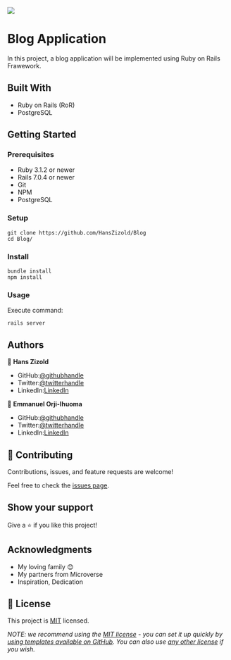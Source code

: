 ![](https://img.shields.io/badge/Microverse-blueviolet)

# Blog Application

In this project, a blog application will be implemented using Ruby on Rails Frawework.

## Built With

- Ruby on Rails (RoR)
- PostgreSQL

## Getting Started

### Prerequisites
- Ruby 3.1.2 or newer
- Rails 7.0.4 or newer
- Git
- NPM
- PostgreSQL

### Setup
    git clone https://github.com/HansZizold/Blog
    cd Blog/

### Install
    bundle install
    npm install

### Usage

Execute command:

    rails server

## Authors

👤 **Hans Zizold**

 - GitHub:[@githubhandle](https://github.com/HansZizold) 
- Twitter:[@twitterhandle](https://twitter.com/hanzio27) 
- LinkedIn:[LinkedIn](https://www.linkedin.com/in/hans-paul-zizold-37129037/) 

👤 **Emmanuel Orji-Ihuoma**

 - GitHub:[@githubhandle](https://github.com/emmiiorji) 
- Twitter:[@twitterhandle](https://twitter.com/emmiiorji) 
- LinkedIn:[LinkedIn](https://www.linkedin.com/in/orji-emmanuel/) 

## 🤝 Contributing

Contributions, issues, and feature requests are welcome!

Feel free to check the [issues page](../../issues/).

## Show your support

Give a ⭐️ if you like this project!

## Acknowledgments

- My loving family 😊
- My partners from Microverse
- Inspiration, Dedication

## 📝 License

This project is [MIT](./LICENSE.md) licensed.

_NOTE: we recommend using the [MIT license](https://choosealicense.com/licenses/mit/) - you can set it up quickly by [using templates available on GitHub](https://docs.github.com/en/communities/setting-up-your-project-for-healthy-contributions/adding-a-license-to-a-repository). You can also use [any other license](https://choosealicense.com/licenses/) if you wish._
